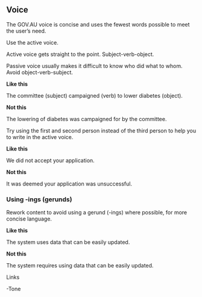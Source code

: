 ---
---
## Voice

The GOV.AU voice is concise and uses the fewest words possible to meet the user’s need.

Use the active voice.

Active voice gets straight to the point. Subject-verb-object. 

Passive voice usually makes it difficult to know who did what to whom. Avoid object-verb-subject.  

**Like this**

The committee (subject) campaigned (verb) to lower diabetes (object).

**Not this**

The lowering of diabetes was campaigned for by the committee.

Try using the first and second person instead of the third person to help you to write in the active voice. 

**Like this**

We did not accept your application.

**Not this**

It was deemed your application was unsuccessful.

### Using -ings (gerunds)
 
Rework content to avoid using a gerund (-ings) where possible, for more concise language.

**Like this**

The system uses data that can be easily updated.

**Not this**

The system requires using data that can be easily updated.


Links

-Tone